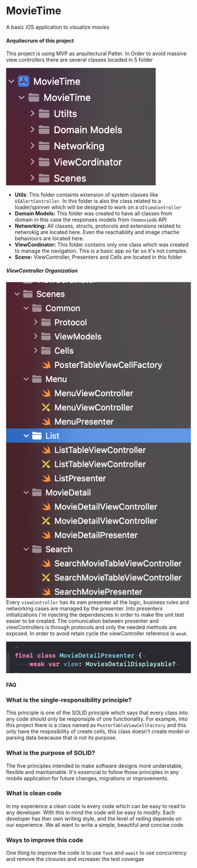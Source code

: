 # MovieTime
A basic iOS application to visualize movies

#### Arquitecrure of this project

This project is using MVP as arquitectural Patter. In Order to avoid massive view controllers there are several classes locaded in 5 folder

![image info](./Doc/1.png)

- **Utils**: This folder containts extension of system classes like `UIAlertController`. In this folder is also the class related to a loader/spinner which will be designed to work on a `UIViewController`
- **Domain Models:** This folder was created to have all classes from domain in this case the responses models from `themoviedb` API
- **Networking:** All classes, structs, protocols and extensions related to netwrokig are located here. Even the reachability and image chache behaviours are located here.
- **ViewCordinator:** This folder contains only one class which was created to manage the navigation. This is a basic app so far so it's not complex.
- **Scene:** ViewController, Presenters and Cells are located in this folder

##### ViewController Organization
![image info](./Doc/2.png)
Every `viewController` has its own presenter all the logic, business rules and networking cases are managed by the presenter. Into presenters initializations I'm injecting the dependencies in order to make the unit test easier to be created. 
The comunication between presenter and viewControllers is  through protocols and only the needed methods are exposed. In order to avoid retain cycle the viewController reference is `weak`  
 
![image info](./Doc/3.png)



#### FAQ
### What is the single-responsibility principle?
This principle is one of the SOLID principle which says that every class into any code should only be responsiple of one functionality. For example, into this project there is a class named as `PosterTableViewCellFactory` and this only have the resposibility of create cells, this class doesn't create model or parsing data beacause that is not its purpose.
### What is the purpose of SOLID?
The five principles intended to make software designs more understable, flexible and maintainable. It's essencial to follow those principles in any mobile application for future changes, migrations or improvements.

### What is clean code
In my experience a clean code is every code which can be easy to read to any developer. With this in mind the code will be easy to modify. Each developer has ther own writing style, and the level of reding depende on our experience. We all want to write a simple, beautiful and concise code.


### Ways to improve this code
One thing to improve the code is to use `Task` and `await` to use concurrency and remove the closures and increaser the test covergae


